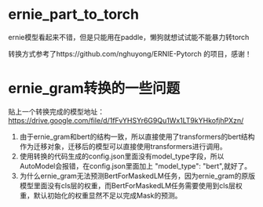 # ernie_part_to_torch
ernie模型看起来不错，但是只能用在paddle，懒狗就想试试能不能暴力转torch

转换方式参考了https://github.com/nghuyong/ERNIE-Pytorch 的项目，感谢！

# ernie_gram转换的一些问题

贴上一个转换完成的模型地址：https://drive.google.com/file/d/1fFvYHSYr6G9Qu1Wx1LT9kYHkofjhPXzn/ 

1. 由于ernie_gram和bert的结构一致，所以直接使用了transformers的bert结构作为迁移对象，迁移后的模型可以直接使用transformers进行调用。
2. 使用转换的代码生成的config.json里面没有model_type字段，所以AutoModel会报错，在config.json里面加上 "model_type": "bert",就好了。
3. 为什么ernie_gram无法预测BertForMaskedLM任务，因为ernie_gram的原版模型里面没有cls层的权重，而BertForMaskedLM任务需要使用到cls层权重，默认初始化的权重显然不足以完成Mask的预测。

